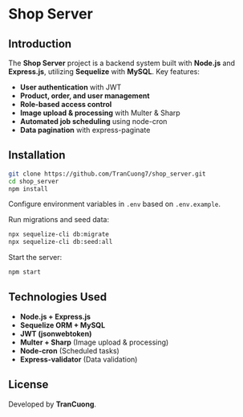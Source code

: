 # Shop Server

## Introduction

The **Shop Server** project is a backend system built with **Node.js** and **Express.js**, utilizing **Sequelize** with **MySQL**. Key features:

- **User authentication** with JWT
- **Product, order, and user management**
- **Role-based access control**
- **Image upload & processing** with Multer & Sharp
- **Automated job scheduling** using node-cron
- **Data pagination** with express-paginate

## Installation

```sh
git clone https://github.com/TranCuong7/shop_server.git
cd shop_server
npm install
```

Configure environment variables in `.env` based on `.env.example`.

Run migrations and seed data:

```sh
npx sequelize-cli db:migrate
npx sequelize-cli db:seed:all
```

Start the server:

```sh
npm start
```

## Technologies Used

- **Node.js + Express.js**
- **Sequelize ORM + MySQL**
- **JWT (jsonwebtoken)**
- **Multer + Sharp** (Image upload & processing)
- **Node-cron** (Scheduled tasks)
- **Express-validator** (Data validation)

## License

Developed by **TranCuong**.
